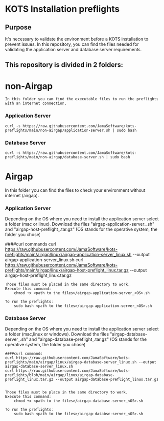 # KOTS Installation preflights

## Purpose
It's necessary to validate the environment before a KOTS installation to prevent issues. In this repository, you can find the files needed for validating the application server and database server requirements.


## This repository is divided in 2 folders:


# non-Airgap

    In this folder you can find the executable files to run the preflights with an internet connection.

### Application Server
    curl -s https://raw.githubusercontent.com/JamaSoftware/kots-preflights/main/non-airgap/application-server.sh | sudo bash

### Database Server
    curl -s https://raw.githubusercontent.com/JamaSoftware/kots-preflights/main/non-airgap/database-server.sh | sudo bash

    
# Airgap
In this folder you can find the files to check your environment without internet (airgap).


### Application Server
Depending on the OS where you need to install the application server select a folder (mac or linux).
    Download the files "airgap-application-server_<OS>.sh" and "airgap-host-preflight_<OS>.tar.gz"  (OS stands for the operative system, the folder you chose)

####curl commands
curl https://raw.githubusercontent.com/JamaSoftware/kots-preflights/main/airgap/linux/airgap-application-server_linux.sh --output airgap-application-server_linux.sh
curl https://raw.githubusercontent.com/JamaSoftware/kots-preflights/main/airgap/linux/airgap-host-preflight_linux.tar.gz --output airgap-host-preflight_linux.tar.gz

    Those files must be placed in the same directory to work.
    Execute this command:
        chmod +x <path to the files>/airgap-application-server_<OS>.sh
    
    To run the preflights:
        sudo bash <path to the files>/airgap-application-server_<OS>.sh

### Database Server
Depending on the OS where you need to install the application server select a folder (mac,linux or windows).
    Download the files "airgap-database-server_<OS>.sh" and "airgap-database-preflight_<OS>.tar.gz"  (OS stands for the operative system, the folder you chose)
    
    ####curl commands
    curl https://raw.githubusercontent.com/JamaSoftware/kots-preflights/main/airgap/linux/airgap-database-server_linux.sh --output airgap-database-server_linux.sh
    curl https://raw.githubusercontent.com/JamaSoftware/kots-preflights/blob/main/airgap/linux/airgap-database-preflight_linux.tar.gz --output airgap-database-preflight_linux.tar.gz
    

    Those files must be place in the same directory to work.
    Execute this command:
        chmod +x <path to the files>/airgap-database-server_<OS>.sh
    
    To run the preflights:
        sudo bash <path to the files>/airgap-databse-server_<OS>.sh
